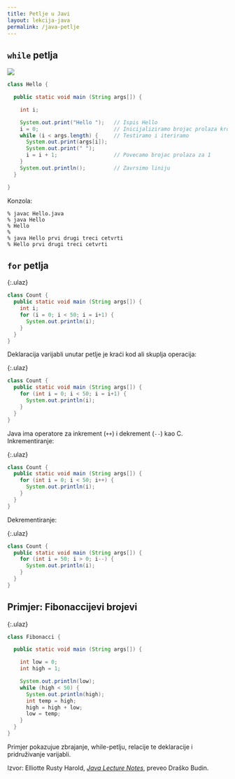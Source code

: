 ```yaml
---
title: Petlje u Javi
layout: lekcija-java
permalink: /java-petlje
---
```


## `while` petlja

![](https://upload.wikimedia.org/wikipedia/commons/thumb/4/43/While-loop-diagram.svg/379px-While-loop-diagram.svg.png)

```java
class Hello {

  public static void main (String args[]) {

    int i;

    System.out.print("Hello ");   // Ispis Hello
    i = 0;                        // Inicijaliziramo brojac prolaza kroz petlju
    while (i < args.length) {     // Testiramo i iteriramo
      System.out.print(args[i]);  
      System.out.print(" ");
      i = i + 1;                  // Povecamo brojac prolaza za 1
    }
    System.out.println();         // Zavrsimo liniju
  }

}
```

Konzola:
```
% javac Hello.java
% java Hello
% Hello
%
% java Hello prvi drugi treci cetvrti
% Hello prvi drugi treci cetvrti
```

## `for` petlja

{:.ulaz}
```java
class Count {
  public static void main (String args[]) {
    int i;
    for (i = 0; i < 50; i = i+1) {
      System.out.println(i);
    }
  }
}
```

Deklaracija varijabli unutar petlje je kraći kod ali skuplja operacija:

{:.ulaz}
```java
class Count {
  public static void main (String args[]) {
    for (int i = 0; i < 50; i = i+1) {
      System.out.println(i);
    }
  }
}
```

Java ima operatore za inkrement (`++`) i dekrement (`--`) kao C. Inkrementiranje:

{:.ulaz}
```java
class Count {
  public static void main (String args[]) {
    for (int i = 0; i < 50; i++) {
      System.out.println(i);
    }
  }
}
```

Dekrementiranje:

{:.ulaz}
```java
class Count {
  public static void main (String args[]) {
    for (int i = 50; i > 0; i--) {
      System.out.println(i);
    }
  }
}
```

## Primjer: Fibonaccijevi brojevi

{:.ulaz}
```java
class Fibonacci {

  public static void main (String args[]) {

    int low = 0;
    int high = 1;

    System.out.println(low);
    while (high < 50) {
      System.out.println(high);
      int temp = high;
      high = high + low;
      low = temp;
    }
  }
}
```

Primjer pokazujue zbrajanje, while-petlju, relacije te deklaracije i pridruživanje varijabli.


Izvor: Elliotte Rusty Harold, *[Java Lecture Notes](//www.cafeaulait.org/course/index.html)*, preveo Draško Budin.
